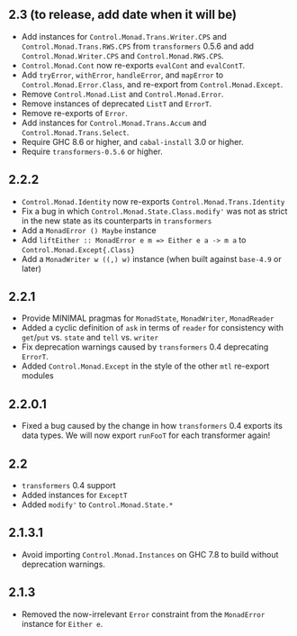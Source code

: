 2.3 (to release, add date when it will be)
---
* Add instances for `Control.Monad.Trans.Writer.CPS` and 
  `Control.Monad.Trans.RWS.CPS` from `transformers` 0.5.6 and add 
  `Control.Monad.Writer.CPS` and `Control.Monad.RWS.CPS`.
* `Control.Monad.Cont` now re-exports `evalCont` and `evalContT`.
* Add `tryError`, `withError`, `handleError`, and `mapError` to
  `Control.Monad.Error.Class`, and re-export from `Control.Monad.Except`.
* Remove `Control.Monad.List` and `Control.Monad.Error`.
* Remove instances of deprecated `ListT` and `ErrorT`.
* Remove re-exports of `Error`.
* Add instances for `Control.Monad.Trans.Accum` and 
  `Control.Monad.Trans.Select`.
* Require GHC 8.6 or higher, and `cabal-install` 3.0 or higher.
* Require `transformers-0.5.6` or higher.

2.2.2
-----
* `Control.Monad.Identity` now re-exports `Control.Monad.Trans.Identity`
* Fix a bug in which `Control.Monad.State.Class.modify'` was not as strict in
  the new state as its counterparts in `transformers`
* Add a `MonadError () Maybe` instance
* Add `liftEither :: MonadError e m => Either e a -> m a` to
  `Control.Monad.Except{.Class}`
* Add a `MonadWriter w ((,) w)` instance (when built against `base-4.9` or later)

2.2.1
-------
* Provide MINIMAL pragmas for `MonadState`, `MonadWriter`, `MonadReader`
* Added a cyclic definition of `ask` in terms of `reader` for consistency with `get`/`put` vs. `state` and `tell` vs. `writer`
* Fix deprecation warnings caused by `transformers` 0.4 deprecating `ErrorT`.
* Added `Control.Monad.Except` in the style of the other `mtl` re-export modules

2.2.0.1
-------
* Fixed a bug caused by the change in how `transformers` 0.4 exports its data types. We will now export `runFooT` for each transformer again!

2.2
---
* `transformers` 0.4 support
* Added instances for `ExceptT`
* Added `modify'` to `Control.Monad.State.*`

2.1.3.1
-------
* Avoid importing `Control.Monad.Instances` on GHC 7.8 to build without deprecation warnings.

2.1.3
-----
* Removed the now-irrelevant `Error` constraint from the `MonadError` instance for `Either e`.
